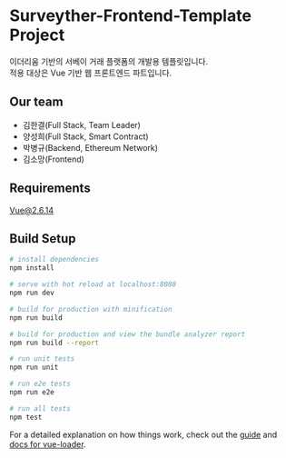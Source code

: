 # Surveyther-Frontend-Template Project

이더리움 기반의 서베이 거래 플랫폼의 개발용 템플릿입니다.   
적용 대상은 Vue 기반 웹 프론트엔드 파트입니다.

## Our team

- 김한결(Full Stack, Team Leader)
- 양성희(Full Stack, Smart Contract)
- 박병규(Backend, Ethereum Network) 
- 김소망(Frontend)

## Requirements

Vue@2.6.14

## Build Setup

``` bash
# install dependencies
npm install

# serve with hot reload at localhost:8080
npm run dev

# build for production with minification
npm run build

# build for production and view the bundle analyzer report
npm run build --report

# run unit tests
npm run unit

# run e2e tests
npm run e2e

# run all tests
npm test
```

For a detailed explanation on how things work, check out the [guide](http://vuejs-templates.github.io/webpack/) and [docs for vue-loader](http://vuejs.github.io/vue-loader).
